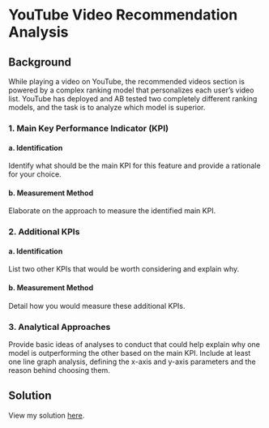 # YouTube Video Recommendation Analysis

## Background

While playing a video on YouTube, the recommended videos section is powered by a complex ranking model that personalizes each user’s video list. YouTube has deployed and AB tested two completely different ranking models, and the task is to analyze which model is superior.

### 1. Main Key Performance Indicator (KPI)

#### a. Identification
Identify what should be the main KPI for this feature and provide a rationale for your choice.

#### b. Measurement Method
Elaborate on the approach to measure the identified main KPI.

### 2. Additional KPIs

#### a. Identification
List two other KPIs that would be worth considering and explain why.

#### b. Measurement Method
Detail how you would measure these additional KPIs.

### 3. Analytical Approaches

Provide basic ideas of analyses to conduct that could help explain why one model is outperforming the other based on the main KPI. Include at least one line graph analysis, defining the x-axis and y-axis parameters and the reason behind choosing them.


## Solution
View my solution [here](./KPI%20selection%20and%20analyses.pdf).
